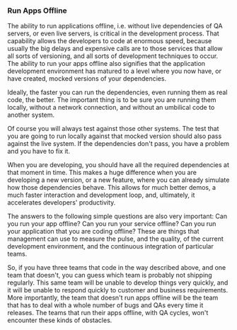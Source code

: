 ### Run Apps Offline

The ability to run applications offline, i.e. without live dependencies of QA servers, or even live servers, is critical in the development process. That capability allows the developers to code at enormous speed, because usually the big delays and expensive calls are to those services that allow all sorts of versioning, and all sorts of development techniques to occur. The ability to run your apps offline also signifies that the application development environment has matured to a level where you now have, or have created, mocked versions of your dependencies.

Ideally, the faster you can run the dependencies, even running them as real code, the better. The important thing is to be sure you are running them locally, without a network connection, and without an umbilical code to another system.

Of course you will always test against those other systems. The test that you are going to run locally against that mocked version should also pass against the live system. If the dependencies don't pass, you have a problem and you have to fix it.

When you are developing, you should have all the required dependencies at that moment in time. This makes a huge difference when you are developing a new version, or a new feature, where you can already simulate how those dependencies behave. This allows for much better demos, a much faster interaction and development loop, and, ultimately, it accelerates developers' productivity.

The answers to the following simple questions are also very important: Can you run your app offline? Can you run your service offline? Can you run your application that you are coding offline?  These are things that management can use to measure the pulse, and the quality, of the current development environment, and the continuous integration of particular teams.

So, if you have three teams that code in the way described above, and one team that doesn't, you can guess which team is probably not shipping regularly. This same team will be unable to develop things very quickly, and it will be unable to respond quickly to customer and business requirements. More importantly, the team that doesn't run apps offline will be the team that has to deal with a whole number of bugs and QAs every time it releases.   The teams that run their apps offline, with QA cycles, won't encounter these kinds of obstacles.
